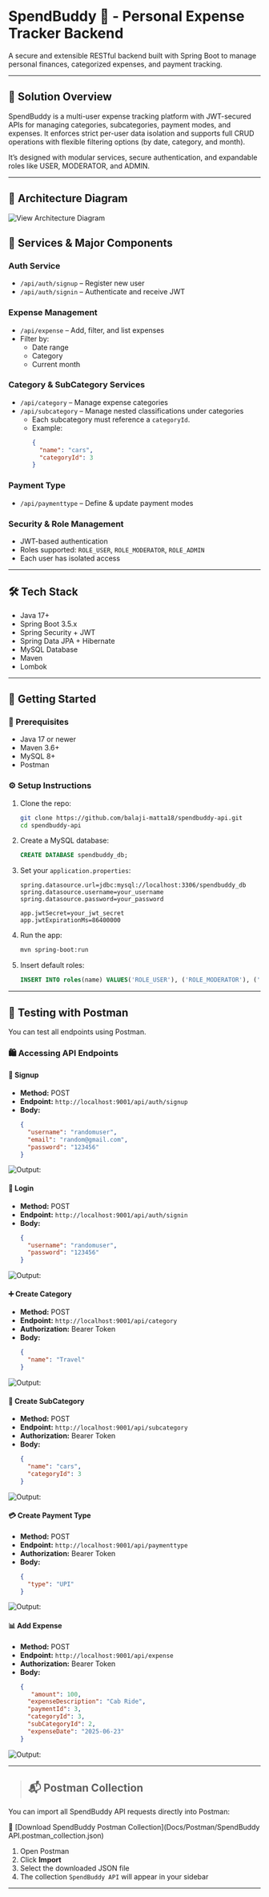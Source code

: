 # SpendBuddy 💸 - Personal Expense Tracker Backend

A secure and extensible RESTful backend built with Spring Boot to manage personal finances, categorized expenses, and payment tracking.

---

## 📜 Solution Overview

SpendBuddy is a multi-user expense tracking platform with JWT-secured APIs for managing categories, subcategories, payment modes, and expenses. It enforces strict per-user data isolation and supports full CRUD operations with flexible filtering options (by date, category, and month).

It’s designed with modular services, secure authentication, and expandable roles like USER, MODERATOR, and ADMIN.

---

## 🧬 Architecture Diagram

![View Architecture Diagram](Docs/Architecture/Architecture.png)


## 🧰 Services & Major Components

### Auth Service

- `/api/auth/signup` – Register new user
- `/api/auth/signin` – Authenticate and receive JWT

### Expense Management

- `/api/expense` – Add, filter, and list expenses
- Filter by:
  - Date range
  - Category
  - Current month

### Category & SubCategory Services

- `/api/category` – Manage expense categories
- `/api/subcategory` – Manage nested classifications under categories
  - Each subcategory must reference a `categoryId`.
  - Example:
    ```json
    {
      "name": "cars",
      "categoryId": 3
    }
    ```

### Payment Type

- `/api/paymenttype` – Define & update payment modes

### Security & Role Management

- JWT-based authentication
- Roles supported: `ROLE_USER`, `ROLE_MODERATOR`, `ROLE_ADMIN`
- Each user has isolated access

---

## 🛠️ Tech Stack

- Java 17+
- Spring Boot 3.5.x
- Spring Security + JWT
- Spring Data JPA + Hibernate
- MySQL Database
- Maven
- Lombok

---

## 🚀 Getting Started

### 🔧 Prerequisites

- Java 17 or newer
- Maven 3.6+
- MySQL 8+
- Postman

### ⚙️ Setup Instructions

1. Clone the repo:

   ```bash
   git clone https://github.com/balaji-matta18/spendbuddy-api.git
   cd spendbuddy-api
   ```

2. Create a MySQL database:

   ```sql
   CREATE DATABASE spendbuddy_db;
   ```

3. Set your `application.properties`:

   ```properties
   spring.datasource.url=jdbc:mysql://localhost:3306/spendbuddy_db
   spring.datasource.username=your_username
   spring.datasource.password=your_password

   app.jwtSecret=your_jwt_secret
   app.jwtExpirationMs=86400000
   ```

4. Run the app:

   ```bash
   mvn spring-boot:run
   ```

5. Insert default roles:

   ```sql
   INSERT INTO roles(name) VALUES('ROLE_USER'), ('ROLE_MODERATOR'), ('ROLE_ADMIN');
   ```

---

## 🥮️ Testing with Postman

You can test all endpoints using Postman.

### 🛍️ Accessing API Endpoints

#### 📧 Signup

- **Method:** POST
- **Endpoint:** `http://localhost:9001/api/auth/signup`
- **Body:**
  ```json
  {
    "username": "randomuser",
    "email": "random@gmail.com",
    "password": "123456"
  }
  ```
![Output:](Docs/Outputs/Signup.png)

#### 🔐 Login

- **Method:** POST
- **Endpoint:** `http://localhost:9001/api/auth/signin`
- **Body:**
  ```json
  {
    "username": "randomuser",
    "password": "123456"
  }
  ```
![Output:](Docs/Outputs/Signin.png)

#### ➕ Create Category

- **Method:** POST
- **Endpoint:** `http://localhost:9001/api/category`
- **Authorization:** Bearer Token
- **Body:**
  ```json
  {
    "name": "Travel"
  }
  ```
![Output:](Docs/Outputs/Category.png)

#### 🔹 Create SubCategory

- **Method:** POST
- **Endpoint:** `http://localhost:9001/api/subcategory`
- **Authorization:** Bearer Token
- **Body:**
  ```json
  {
    "name": "cars",
    "categoryId": 3
  }
  ```
![Output:](Docs/Outputs/SubCategory.png)

#### 💳 Create Payment Type

- **Method:** POST
- **Endpoint:** `http://localhost:9001/api/paymenttype`
- **Authorization:** Bearer Token
- **Body:**
  ```json
  {
    "type": "UPI"
  }
  ```
![Output:](Docs/Outputs/PaymentType.png)

#### 📊 Add Expense

- **Method:** POST
- **Endpoint:** `http://localhost:9001/api/expense`
- **Authorization:** Bearer Token
- **Body:**
  ```json
  {
     "amount": 100,
    "expenseDescription": "Cab Ride",
    "paymentId": 3,
    "categoryId": 3,
    "subCategoryId": 2,
    "expenseDate": "2025-06-23"
  }
  ```
![Output:](Docs/Outputs/Expense.png)

---

> ## 📬 Postman Collection

You can import all SpendBuddy API requests directly into Postman:

📁 [Download SpendBuddy Postman Collection](Docs/Postman/SpendBuddy API.postman_collection.json)

1. Open Postman
2. Click **Import**
3. Select the downloaded JSON file
4. The collection `SpendBuddy API` will appear in your sidebar


---

